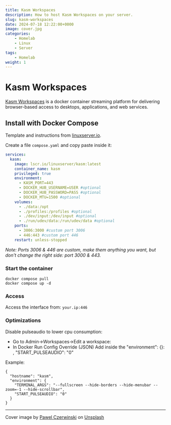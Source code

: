 ```yaml
---
title: Kasm Workspaces
description: How to host Kasm Workspaces on your server.
slug: kasm-workspaces
date: 2024-07-18 12:22:00+0000
image: cover.jpg
categories:
    - Homelab
    - Linux
    - Server
tags:
    - Homelab
weight: 1
---
```


# Kasm Workspaces
[Kasm⁠ Workspaces](https://www.kasmweb.com) is a docker container streaming platform for delivering browser-based access to desktops, applications, and web services.


## Install with Docker Compose
Template and instructions from [linuxserver.io](https://hub.docker.com/r/linuxserver/kasm).

Create a file `compose.yaml` and copy paste inside it:

```yaml
services:
  kasm:
    image: lscr.io/linuxserver/kasm:latest
    container_name: kasm
    privileged: true
    environment:
      - KASM_PORT=443
      - DOCKER_HUB_USERNAME=USER #optional
      - DOCKER_HUB_PASSWORD=PASS #optional
      - DOCKER_MTU=1500 #optional
    volumes:
      - ./data:/opt
      - ./profiles:/profiles #optional
      - ./dev/input:/dev/input #optional
      - ./run/udev/data:/run/udev/data #optional
    ports:
      - 3006:3000 #custom port 3006
      - 446:443 #custom port 446
    restart: unless-stopped
```

_Note: Ports 3006 & 446 are custom, make them anything you want, but don't change the right side: port 3000 & 443._

### Start the container
```
docker compose pull
docker compose up -d
```

### Access
Access the interface from: `your.ip:446`

### Optimizations
Disable pulseaudio to lower cpu consumption:
- Go to Admin->Workspaces->Edit a workspace:
- In Docker Run Config Override (JSON)
		Add inside the "environment": {}:
		, "START_PULSEAUDIO": "0"


Example:
```
{
  "hostname": "kasm",
  "environment": {
    "TERMINAL_ARGS": "--fullscreen --hide-borders --hide-menubar --zoom=-1 --hide-scrollbar",
    "START_PULSEAUDIO": "0"
  }
}
```

---
Cover image by <a href="https://unsplash.com/@pawel_czerwinski">Pawel Czerwinski</a> on <a href="https://unsplash.com/photos/a-black-and-gold-abstract-painting-of-cubes-9QL8ZbEP1ew">Unsplash</a>

